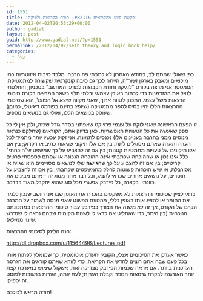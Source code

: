```yaml
---
id: 1551
title: 'בקשת סיוע מהקוראים &#8211; תורת הקבוצות ולוגיקה'
date: 2012-04-02T20:55:29+00:00
author: gadial
layout: post
guid: http://www.gadial.net/?p=1551
permalink: /2012/04/02/seth_theory_and_logic_book_help/
categories:
  - כללי
---
```

כפי שאולי שמתם לב, בחודש האחרון לא כתבתי פה הרבה. מלבד סיבות איזוטריות כמו מילואים ומאבק בארגון [זימר"ה](http://gadial.net/zimra.html), הייתה לכך גם סיבה קונקרטית שקשורה למתמטיקה: הסמסטר אני מרצה בקורס "לוגיקה ותורת הקבוצות למדעי המחשב" בטכניון, והחלטתי לנצל את ההזדמנות כדי לכתוב באופן עצמאי ובלתי תלוי בשאר המרצים בקורס סיכומי הרצאות משל עצמי. התכנון לטווח ארוך, שאני מקווה שיצא אל הפועל, הוא שסיכומי ההרצאות הללו יהיו בסיס לספר מתמטיקה (שיופץ בחינם בפורמט דיגיטלי, כמובן) שעוסק בנושאים הללו, ואולי גם בנושאים נוספים.

זו הפעם הראשונה שאני לוקח על עצמי פרוייקט שאפתני בסדר גודל שכזה, ולכן אין לי כל ספק שאעשה את כל הטעויות האפשריות. כאן בדיוק אתם, הקוראים (שחלקם כנראה מנוסים ממני בהרבה בעניינים אלו) נכנסים לתמונה. אני זקוק עכשיו יותר מתמיד לכל הערה והארה שאתם מסוגלים לתת. בין אם אלו תיקוני שגיאות כתיב או דקדוק; בין אם אלו תיקונים של טעויות מתמטיות קטנות; בין אם זה להצביע על כך שמשפט ש"הוכחתי" כלל אינו נכון או שההוכחה שכתבתי אינה ההוכחה הנכונה או שסתם פספסתי פרטים קריטיים; בין אם זה להצביע על כך שה**גישה** שלי לנושאים מסויימים היא שגויה או מסורבלת, או שיש הוכחות פשוטות לחלק מהמשפטים שכתבתי; בין אם זה להצביע על חוסרים, על נושאים אחרים שכדאי להציג, וכל דבר אחר מסוג זה &#8211; אתם מבינים את כוונתי. בקצרה, כל פידבק אפשרי מכל סוג שהוא יתקבל מאוד בברכה.

כדאי לציין שסיכומי ההרצאות לא משקפים בהכרח את האופן שבו אני חושב שנכון ללמד את החומר או להציג אותו באופן כללי, מהטעם הפשוט שאני מנסה לשמור על המבנה הקיים של הקורס, אך זה לא משנה את הצורך בפידבק עבור סיכומי ההרצאות במתכונתם הנוכחית (בין היתר, כדי שאחליט אם כדאי לי לשנות מקומות שבהם נראה לי שנדרש שינוי ממילא).

הנה הלינק לסיכומי ההרצאות:

<http://dl.dropbox.com/u/11564496/Lectures.pdf>

כאשר אעדכן את הסיכומים אצלי, הקובץ יתעדכן אוטומטית, כך שמומלץ לפתוח אותו בכל פעם שבה אתם רוצים לחדש את הקריאה, כדי לוודא שאתם קוראים את הגרסה העדכנית ביותר. אם אראה שכמות הפידבק מצדיקה זאת, אשקול שימוש במערכת קצת יותר מאורגנת לבקרת גרסאות הספר וקבלת הערות; לעת עתה, הערות בתגובות לפוסט זה יספיקו.

תודה מראש לכולכם!